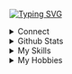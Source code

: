 [![Typing SVG](https://readme-typing-svg.demolab.com?font=Fira+Code&size=30&duration=2500&pause=1000&background=FFFFFF00&vCenter=true&random=false&width=465&height=100&lines=Hi!+I'm+Molly;Computer+Science+Graduate;Programmer;Book+Lover)](https://git.io/typing-svg)

<!-- connect folder -->
<div align="left">
<details>
  <summary>Connect</summary>
  <br/>

[![Typing SVG](https://readme-typing-svg.demolab.com?font=Fira+Code&size=30&duration=2500&pause=1000&background=FFFFFF00&vCenter=true&random=false&width=495&height=100&lines=Molly+would+love+to+connect)](https://git.io/typing-svg)
 
  <p align="left">
  <a href="https://www.linkedin.com/in/molly-nelson-70a12a22b/" target="blank">Linked In</a>
  </p>
</details>
</div>

<!-- github stats folder -->
<div align="left">
<details>
  <summary>Github Stats</summary>
  <br/>

[![GitHub Streak](https://streak-stats.demolab.com?user=mnelson711&theme=iceberg&mode=weekly&stroke=36BCF7&background=FFFFFF00&border=000000&ring=EB5454&fire=EB5454&currStreakNum=EB5454&sideNums=36BCF7&currStreakLabel=36BCF7&sideLabels=36BCF7)](https://git.io/streak-stats)

</details>
</div>

<!-- skills folder -->
<div align="left">
<details>
  <summary>My Skills</summary>
  <br/>

[![Typing SVG](https://readme-typing-svg.demolab.com?font=Fira+Code&size=30&duration=2500&pause=1000&background=FFFFFF00&vCenter=true&random=false&width=495&height=100&lines=Molly's+other+hobbies)](https://git.io/typing-svg)

  <p align="left">Fantasy/Sci-Fi Novels</p>
  <p align="left">Marvel Movies</p>
  <p align="left">Hiking/Exploring</p>
  <p align="left">Running/Exercising</p>


  </details>
</div>

<!-- hobbies folder -->
<div align="left">
<details>
  <summary>My Hobbies</summary>
  <br/>

[![Typing SVG](https://readme-typing-svg.demolab.com?font=Fira+Code&size=30&duration=2500&pause=1000&background=FFFFFF00&vCenter=true&random=false&width=495&height=100&lines=Molly's+other+hobbies)](https://git.io/typing-svg)

  <p align="left">
    Fantasy/Sci-Fi Novels
    Marvel Movies
    Hiking/Exploring
  </p>

  </details>
</div>
